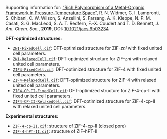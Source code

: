 Supporting information for: [“Rich Polymorphism of a Metal-Organic Framework in Pressure-Temperature Space”](https://doi.org/10.1021/jacs.9b03234), R. N. Widmer, G. I. Lampronti, S. Chibani, C. W. Wilson, S. Anzellini, S. Farsang, A. K. Kleppe, N. P. M. Casati, S. G. MacLeod, S. A. T. Redfern, F.-X. Coudert and T. D. Bennett, _J. Am. Chem. Soc._, **2019**, DOI: [10.1021/jacs.9b03234](https://doi.org/10.1021/jacs.9b03234)


**DFT-optimized structures:**

- [`ZNI-FixedCell.cif`](ZNI-FixedCell.cif): DFT-optimized structure for ZIF-_zni_ with fixed united cell parameters.
- [`ZNI-RelaxedCell.cif`](ZNI-RelaxedCell.cif): DFT-optimized structure for ZIF-_zni_ with relaxed united cell parameters.
- [`ZIF4-FixedCell.cif`](ZIF4-FixedCell.cif): DFT-optimized structure for ZIF-4 with fixed united cell parameters.
- [`ZIF4-RelaxedCell.cif`](ZIF4-RelaxedCell.cif): DFT-optimized structure for ZIF-4 with relaxed united cell parameters.
- [`ZIF4-CP-II-FixedCell.cif`](ZIF4-CP-II-FixedCell.cif): DFT-optimized structure for ZIF-4-cp-II with fixed united cell parameters.
- [`ZIF4-CP-II-RelaxedCell.cif`](ZIF4-CP-II-RelaxedCell.cif): DFT-optimized structure for ZIF-4-cp-II with relaxed united cell parameters.

**Experimental structures:**

- [`ZIF-4-cp-II.cif`](ZIF-4-cp-II.cif): structure of ZIF-4-cp-II (closed pore)
- [`ZIF-4-hPT-II.cif`](ZIF-4-hPT-II.cif): structure of ZIF-hPT-II
